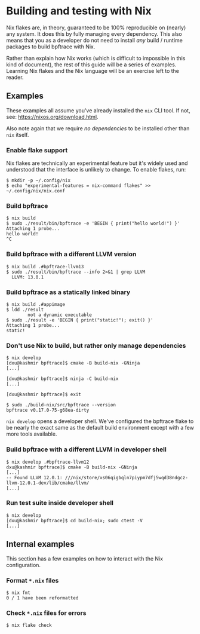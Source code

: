 # Building and testing with Nix

Nix flakes are, in theory, guaranteed to be 100% reproducible on (nearly) any
system. It does this by fully managing every dependency. This also means that
you as a developer do not need to install _any_ build / runtime packages to
build bpftrace with Nix.

Rather than explain how Nix works (which is difficult to impossible in this
kind of document), the rest of this guide will be a series of examples.
Learning Nix flakes and the Nix language will be an exercise left to the
reader.

## Examples

These examples all assume you've already installed the `nix` CLI tool.  If not,
see: https://nixos.org/download.html.

Also note again that we require _no dependencies_ to be installed other than
`nix` itself.

### Enable flake support

Nix flakes are technically an experimental feature but it's widely used and
understood that the interface is unlikely to change. To enable flakes, run:

```
$ mkdir -p ~/.config/nix
$ echo "experimental-features = nix-command flakes" >> ~/.config/nix/nix.conf
```

### Build bpftrace

```
$ nix build
$ sudo ./result/bin/bpftrace -e 'BEGIN { print("hello world!") }'
Attaching 1 probe...
hello world!
^C
```

### Build bpftrace with a different LLVM version

```
$ nix build .#bpftrace-llvm13
$ sudo ./result/bin/bpftrace --info 2>&1 | grep LLVM
  LLVM: 13.0.1
```

### Build bpftrace as a statically linked binary

```
$ nix build .#appimage
$ ldd ./result
        not a dynamic executable
$ sudo ./result -e 'BEGIN { print("static!"); exit() }'
Attaching 1 probe...
static!
```

### Don't use Nix to build, but rather only manage dependencies

```
$ nix develop
[dxu@kashmir bpftrace]$ cmake -B build-nix -GNinja
[...]

[dxu@kashmir bpftrace]$ ninja -C build-nix
[...]

[dxu@kashmir bpftrace]$ exit

$ sudo ./build-nix/src/bpftrace --version
bpftrace v0.17.0-75-g68ea-dirty
```

`nix develop` opens a developer shell. We've configured the bpftrace flake
to be nearly the exact same as the default build environment except with a
few more tools available.

### Build bpftrace with a different LLVM in developer shell

```
$ nix develop .#bpftrace-llvm12
dxu@kashmir bpftrace]$ cmake -B build-nix -GNinja
[...]
-- Found LLVM 12.0.1: ///nix/store/xs06qigbqln7piypm7dfj5wqd38ndgcz-llvm-12.0.1-dev/lib/cmake/llvm/
[...]
```

### Run test suite inside developer shell

```
$ nix develop
[dxu@kashmir bpftrace]$ cd build-nix; sudo ctest -V
[...]
```

## Internal examples

This section has a few examples on how to interact with the Nix configuration.

### Format `*.nix` files

```
$ nix fmt
0 / 1 have been reformatted
```

### Check `*.nix` files for errors

```
$ nix flake check
```
